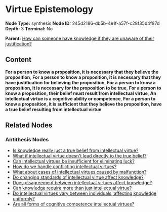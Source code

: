 # Virtue Epistemology

**Node Type:** synthesis
**Node ID:** 245d2186-db5b-4e1f-a57f-c28f35b4f87d
**Depth:** 3
**Terminal:** No

**Parent:** [How can someone have knowledge if they are unaware of their justification?](how-can-someone-have-knowledge-if-they-are-unaware-of-their-justification-antithesis-e1a39d49-a7d3-4b5f-bc85-b703ec856d1f.md)

## Content

**For a person to know a proposition, it is necessary that they believe the proposition**, **For a person to know a proposition, it is necessary that they have justification for believing the proposition**, **For a person to know a proposition, it is necessary for the proposition to be true**, **For a person to know a proposition, their belief must result from intellectual virtue**, **An intellectual virtue is a cognitive ability or competence**, **For a person to know a proposition, it is sufficient that they believe the proposition, have a true belief resulting from intellectual virtue**

## Related Nodes

### Antithesis Nodes

- [Is knowledge really just a true belief from intellectual virtue?](is-knowledge-really-just-a-true-belief-from-intellectual-virtue-antithesis-7eb4ef47-a622-4369-8a98-7e3fe98fc874.md)
- [What if intellectual virtue doesn't lead directly to the true belief?](what-if-intellectual-virtue-doesnt-lead-directly-to-the-true-belief-antithesis-bf1da025-b919-4a96-9a05-ca1812f2d2b3.md)
- [Can intellectual virtues be insufficient for eliminating luck?](can-intellectual-virtues-be-insufficient-for-eliminating-luck-antithesis-4d9c04fa-14c2-41b6-8d67-a7b22b835902.md)
- [How do we handle conflicting intellectual virtues?](how-do-we-handle-conflicting-intellectual-virtues-antithesis-d1d80d90-be49-474c-ab72-400c396aa7b4.md)
- [What about cases of intellectual virtues caused by malfunction?](what-about-cases-of-intellectual-virtues-caused-by-malfunction-antithesis-44eb6aa7-ef55-4dac-a81c-c0c3f82ed8e7.md)
- [Do changing standards of intellectual virtue affect knowledge?](do-changing-standards-of-intellectual-virtue-affect-knowledge-antithesis-31fd2fda-be05-41ae-892f-d69e6c98ec0d.md)
- [Does disagreement between intellectual virtues affect knowledge?](does-disagreement-between-intellectual-virtues-affect-knowledge-antithesis-b3f9efa1-8820-4dde-8fef-b6c76ef80354.md)
- [Can knowledge require more than just intellectual virtue?](can-knowledge-require-more-than-just-intellectual-virtue-antithesis-750f9c5d-23d2-4ae5-90e4-c0fa32016085.md)
- [Do intellectual virtues vary between individuals, affecting knowledge uniformly?](do-intellectual-virtues-vary-between-individuals-affecting-knowledge-uniformly-antithesis-0a0aa0b2-c37b-4df8-9612-1cc50815d1ff.md)
- [Are all forms of cognitive competence intellectual virtues?](are-all-forms-of-cognitive-competence-intellectual-virtues-antithesis-34fb9ae9-e486-4b2f-ad8a-2adc56be4280.md)
